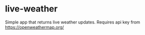 # live-weather
Simple app that returns live weather updates. Requires api key from https://openweathermap.org/
